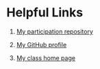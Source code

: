 # Helpful Links



1. [My participation repository](https://github.com/wesley4546/DataSci-participation)

1. [My GitHub profile](https://github.com/wesley4546)

1. [My class home page](https://github.com/USF-Psych-DataSci-2020)

